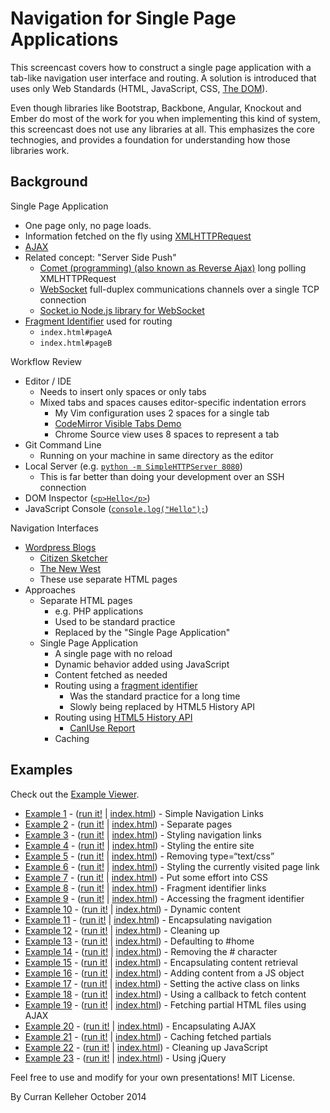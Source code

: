 # Navigation for Single Page Applications

This screencast covers how to construct a single page application with a tab-like navigation user interface and routing. A solution is introduced that uses only Web Standards (HTML, JavaScript, CSS, [The DOM](https://developer.mozilla.org/en-US/docs/Web/API/Document_Object_Model)).

Even though libraries like Bootstrap, Backbone, Angular, Knockout and Ember do most of the work for you when implementing this kind of system, this screencast does not use any libraries at all. This emphasizes the core technogies, and provides a foundation for understanding how those libraries work.

## Background

Single Page Application

 * One page only, no page loads.
 * Information fetched on the fly using [XMLHTTPRequest](https://developer.mozilla.org/en-US/docs/Web/API/XMLHttpRequest)
 * [AJAX](http://en.wikipedia.org/wiki/Ajax_(programming))
 * Related concept: "Server Side Push"
   * [Comet (programming) (also known as Reverse Ajax)](http://en.wikipedia.org/wiki/Comet_(programming)) long polling XMLHTTPRequest
   * [WebSocket](http://en.wikipedia.org/wiki/WebSocket) full-duplex communications channels over a single TCP connection
   * [Socket.io Node.js library for WebSocket](http://socket.io/)
 * [Fragment Identifier](http://en.wikipedia.org/wiki/Fragment_identifier) used for routing
   * `index.html#pageA`
   * `index.html#pageB`

Workflow Review

 * Editor / IDE
   * Needs to insert only spaces or only tabs
   * Mixed tabs and spaces causes editor-specific indentation errors
     * My Vim configuration uses 2 spaces for a single tab
     * [CodeMirror Visible Tabs Demo](http://codemirror.net/demo/visibletabs.html)
     * Chrome Source view uses 8 spaces to represent a tab
 * Git Command Line
   * Running on your machine in same directory as the editor
 * Local Server (e.g. [`python -m SimpleHTTPServer 8080`](http://www.pythonforbeginners.com/modules-in-python/how-to-use-simplehttpserver/))
   * This is far better than doing your development over an SSH connection
 * DOM Inspector ([`<p>Hello</p>`](http://jsbin.com/nuduzahoga/1/edit))
 * JavaScript Console ([`console.log("Hello");`](http://jsbin.com/luxiqonefa/1/edit))

Navigation Interfaces

 * [Wordpress Blogs](https://wordpress.com/fresh/)
   * [Citizen Sketcher](http://citizensketcher.wordpress.com/2014/10/23/in-which-holmes-creates-a-painting-in-the-rain-or-the-case-of-the-vanishing-castle/)
   * [The New West](http://thewpsa.wordpress.com/)
   * These use separate HTML pages
 * Approaches
   * Separate HTML pages
     * e.g. PHP applications
     * Used to be standard practice
     * Replaced by the "Single Page Application"
   * Single Page Application
     * A single page with no reload
     * Dynamic behavior added using JavaScript
     * Content fetched as needed
     * Routing using a [fragment identifier](http://en.wikipedia.org/wiki/Fragment_identifier)
       * Was the standard practice for a long time
       * Slowly being replaced by HTML5 History API
     * Routing using [HTML5 History API](http://diveintohtml5.info/history.html)
       * [CanIUse Report](http://caniuse.com/#search=history)
     * Caching

## Examples

Check out the [Example Viewer](http://curran.github.io/screencasts/navigation/examples/viewer/#/).

 * [Example 1](https://github.com/curran/screencasts/tree/gh-pages/navigation/examples/code/snapshot01) - ([run it!](http://curran.github.io/screencasts/navigation/examples/code/snapshot01) | [index.html](https://github.com/curran/screencasts/tree/gh-pages/navigation/examples/code/snapshot01/index.html)) - Simple Navigation Links
 * [Example 2](https://github.com/curran/screencasts/tree/gh-pages/navigation/examples/code/snapshot02) - ([run it!](http://curran.github.io/screencasts/navigation/examples/code/snapshot02) | [index.html](https://github.com/curran/screencasts/tree/gh-pages/navigation/examples/code/snapshot02/index.html)) - Separate pages
 * [Example 3](https://github.com/curran/screencasts/tree/gh-pages/navigation/examples/code/snapshot03) - ([run it!](http://curran.github.io/screencasts/navigation/examples/code/snapshot03) | [index.html](https://github.com/curran/screencasts/tree/gh-pages/navigation/examples/code/snapshot03/index.html)) - Styling navigation links
 * [Example 4](https://github.com/curran/screencasts/tree/gh-pages/navigation/examples/code/snapshot04) - ([run it!](http://curran.github.io/screencasts/navigation/examples/code/snapshot04) | [index.html](https://github.com/curran/screencasts/tree/gh-pages/navigation/examples/code/snapshot04/index.html)) - Styling the entire site
 * [Example 5](https://github.com/curran/screencasts/tree/gh-pages/navigation/examples/code/snapshot05) - ([run it!](http://curran.github.io/screencasts/navigation/examples/code/snapshot05) | [index.html](https://github.com/curran/screencasts/tree/gh-pages/navigation/examples/code/snapshot05/index.html)) - Removing type=“text/css”
 * [Example 6](https://github.com/curran/screencasts/tree/gh-pages/navigation/examples/code/snapshot06) - ([run it!](http://curran.github.io/screencasts/navigation/examples/code/snapshot06) | [index.html](https://github.com/curran/screencasts/tree/gh-pages/navigation/examples/code/snapshot06/index.html)) - Styling the currently visited page link
 * [Example 7](https://github.com/curran/screencasts/tree/gh-pages/navigation/examples/code/snapshot07) - ([run it!](http://curran.github.io/screencasts/navigation/examples/code/snapshot07) | [index.html](https://github.com/curran/screencasts/tree/gh-pages/navigation/examples/code/snapshot07/index.html)) - Put some effort into CSS
 * [Example 8](https://github.com/curran/screencasts/tree/gh-pages/navigation/examples/code/snapshot08) - ([run it!](http://curran.github.io/screencasts/navigation/examples/code/snapshot08) | [index.html](https://github.com/curran/screencasts/tree/gh-pages/navigation/examples/code/snapshot08/index.html)) - Fragment identifier links
 * [Example 9](https://github.com/curran/screencasts/tree/gh-pages/navigation/examples/code/snapshot09) - ([run it!](http://curran.github.io/screencasts/navigation/examples/code/snapshot09) | [index.html](https://github.com/curran/screencasts/tree/gh-pages/navigation/examples/code/snapshot09/index.html)) - Accessing the fragment identifier
 * [Example 10](https://github.com/curran/screencasts/tree/gh-pages/navigation/examples/code/snapshot10) - ([run it!](http://curran.github.io/screencasts/navigation/examples/code/snapshot10) | [index.html](https://github.com/curran/screencasts/tree/gh-pages/navigation/examples/code/snapshot10/index.html)) - Dynamic content
 * [Example 11](https://github.com/curran/screencasts/tree/gh-pages/navigation/examples/code/snapshot11) - ([run it!](http://curran.github.io/screencasts/navigation/examples/code/snapshot11) | [index.html](https://github.com/curran/screencasts/tree/gh-pages/navigation/examples/code/snapshot11/index.html)) - Encapsulating navigation
 * [Example 12](https://github.com/curran/screencasts/tree/gh-pages/navigation/examples/code/snapshot12) - ([run it!](http://curran.github.io/screencasts/navigation/examples/code/snapshot12) | [index.html](https://github.com/curran/screencasts/tree/gh-pages/navigation/examples/code/snapshot12/index.html)) - Cleaning up
 * [Example 13](https://github.com/curran/screencasts/tree/gh-pages/navigation/examples/code/snapshot13) - ([run it!](http://curran.github.io/screencasts/navigation/examples/code/snapshot13) | [index.html](https://github.com/curran/screencasts/tree/gh-pages/navigation/examples/code/snapshot13/index.html)) - Defaulting to #home
 * [Example 14](https://github.com/curran/screencasts/tree/gh-pages/navigation/examples/code/snapshot14) - ([run it!](http://curran.github.io/screencasts/navigation/examples/code/snapshot14) | [index.html](https://github.com/curran/screencasts/tree/gh-pages/navigation/examples/code/snapshot14/index.html)) - Removing the # character
 * [Example 15](https://github.com/curran/screencasts/tree/gh-pages/navigation/examples/code/snapshot15) - ([run it!](http://curran.github.io/screencasts/navigation/examples/code/snapshot15) | [index.html](https://github.com/curran/screencasts/tree/gh-pages/navigation/examples/code/snapshot15/index.html)) - Encapsulating content retrieval
 * [Example 16](https://github.com/curran/screencasts/tree/gh-pages/navigation/examples/code/snapshot16) - ([run it!](http://curran.github.io/screencasts/navigation/examples/code/snapshot16) | [index.html](https://github.com/curran/screencasts/tree/gh-pages/navigation/examples/code/snapshot16/index.html)) - Adding content from a JS object
 * [Example 17](https://github.com/curran/screencasts/tree/gh-pages/navigation/examples/code/snapshot17) - ([run it!](http://curran.github.io/screencasts/navigation/examples/code/snapshot17) | [index.html](https://github.com/curran/screencasts/tree/gh-pages/navigation/examples/code/snapshot17/index.html)) - Setting the active class on links
 * [Example 18](https://github.com/curran/screencasts/tree/gh-pages/navigation/examples/code/snapshot18) - ([run it!](http://curran.github.io/screencasts/navigation/examples/code/snapshot18) | [index.html](https://github.com/curran/screencasts/tree/gh-pages/navigation/examples/code/snapshot18/index.html)) - Using a callback to fetch content
 * [Example 19](https://github.com/curran/screencasts/tree/gh-pages/navigation/examples/code/snapshot19) - ([run it!](http://curran.github.io/screencasts/navigation/examples/code/snapshot19) | [index.html](https://github.com/curran/screencasts/tree/gh-pages/navigation/examples/code/snapshot19/index.html)) - Fetching partial HTML files using AJAX
 * [Example 20](https://github.com/curran/screencasts/tree/gh-pages/navigation/examples/code/snapshot20) - ([run it!](http://curran.github.io/screencasts/navigation/examples/code/snapshot20) | [index.html](https://github.com/curran/screencasts/tree/gh-pages/navigation/examples/code/snapshot20/index.html)) - Encapsulating AJAX
 * [Example 21](https://github.com/curran/screencasts/tree/gh-pages/navigation/examples/code/snapshot21) - ([run it!](http://curran.github.io/screencasts/navigation/examples/code/snapshot21) | [index.html](https://github.com/curran/screencasts/tree/gh-pages/navigation/examples/code/snapshot21/index.html)) - Caching fetched partials
 * [Example 22](https://github.com/curran/screencasts/tree/gh-pages/navigation/examples/code/snapshot22) - ([run it!](http://curran.github.io/screencasts/navigation/examples/code/snapshot22) | [index.html](https://github.com/curran/screencasts/tree/gh-pages/navigation/examples/code/snapshot22/index.html)) - Cleaning up JavaScript
 * [Example 23](https://github.com/curran/screencasts/tree/gh-pages/navigation/examples/code/snapshot23) - ([run it!](http://curran.github.io/screencasts/navigation/examples/code/snapshot23) | [index.html](https://github.com/curran/screencasts/tree/gh-pages/navigation/examples/code/snapshot23/index.html)) - Using jQuery

Feel free to use and modify for your own presentations! MIT License.

By Curran Kelleher October 2014
